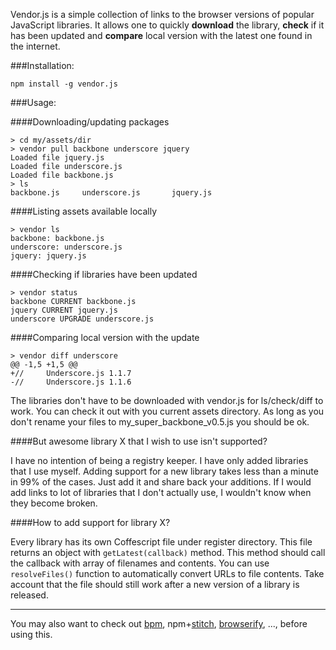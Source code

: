 Vendor.js is a simple collection of links to the browser versions of popular JavaScript libraries. It allows one to quickly **download** the library, **check** if it has been updated and **compare** local version with the latest one found in the internet.

###Installation:

    npm install -g vendor.js


###Usage: 

####Downloading/updating packages


    > cd my/assets/dir
    > vendor pull backbone underscore jquery
    Loaded file jquery.js
    Loaded file underscore.js
    Loaded file backbone.js
    > ls
    backbone.js     underscore.js       jquery.js


####Listing assets available locally

    > vendor ls
    backbone: backbone.js
    underscore: underscore.js
    jquery: jquery.js

####Checking if libraries have been updated

    > vendor status
    backbone CURRENT backbone.js
    jquery CURRENT jquery.js
    underscore UPGRADE underscore.js

####Comparing local version with the update

    > vendor diff underscore
    @@ -1,5 +1,5 @@
    +//     Underscore.js 1.1.7
    -//     Underscore.js 1.1.6
    


The libraries don't have to be downloaded with vendor.js for ls/check/diff to work. You can check it out with you current assets directory. As long as you don't rename your files to my_super_backbone_v0.5.js  you should be ok. 


####But awesome library X that I wish to use isn't supported?

I have no intention of being a registry keeper. I have only added libraries that I use myself. Adding support for a new library takes less than a minute in 99% of the cases. Just add it and share back your additions. If I would add links to lot of libraries that I don't actually use, I wouldn't know when they become broken.

####How to add support for library X?

Every library has its own Coffescript file under register directory. This file returns an object with `getLatest(callback)` method. This method should call the callback with array of filenames and contents. You can use `resolveFiles()` function to automatically convert URLs to file contents. Take account that the file should still work after a new version of a library is released.

---

You may also want to check out [bpm](https://github.com/bpm/bpm), npm+[stitch](https://github.com/sstephenson/stitch), [browserify](https://github.com/substack/node-browserify), ..., before using this.

 
